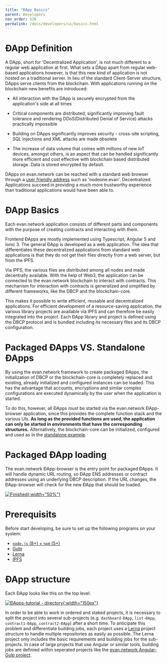 ```yaml
---
title: "ÐApp Basics"
parent: Developers
nav_order: 320
permalink: /docs/developers/ui/basics.html
---
```


# ÐApp Definition
A DApp, short for 'Decentralized Application', is not much different to a regular web application at first. 
What sets a DApp apart from regular web-based applications however, is that this new kind of application is not hosted on a traditional server. 
In lieu of the standard Client-Server structure, DApps serve clients from the blockchain. With applications running on the blockchain new benefits are introduced: 

* All interaction with the DApp is securely encrypted from the application's side at all times

* Critical components are distributed, significantly improving fault tolerance and rendering DDoS(Distributed Denial of Service) attacks practically impossible

* Building on DApps significantly improves security - cross-site scripting, SQL injections and XML attacks are made obsolete

* The increase of data volume that comes with millions of new IoT devices, amongst others, is an aspect that can be handled significantly more efficient and cost effective with blockchain based distributed storage. Data is stored encrypted by default. 

DApps on evan.network can be reached with a standard web browser through a [user friendly address](/docs/how_it_works/namespaces.html) such as 'nodeone.evan'. Decentralized Applications succeed in providing a much more trustworthy experience than traditional applications would have been able to.

# ÐApp Basics
Each evan.network application consists of different parts and components with the purpose of creating
contracts and interacting with them.

Frontend ÐApps are mostly implemented using Typescript, Angular 5 and Ionic 3. The general ÐApp is developed as a web application. The idea that differentiates these decentralized applications from standard web applications is that they do not get their files directly from a web server, but from the IPFS. 

Via IPFS, the various files are distributed among all nodes and made decentrally available. With the help of Web3, the application can be connected to the evan.network blockchain to interact with contracts. This mechanism for interaction with contracts is generalized and simplified by different frameworks, like the DBCP and the blockchain-core.

This makes it possible to write efficient, reusable and decentralized applications. For efficient development of a resource-saving application, the various library projects are available via IPFS and can therefore be easily integrated into the project. Each ÐApp library and project is defined using the DBCP protocol and is bundled including its necessary files and its DBCP configuration.

# Packaged ÐApps VS. Standalone ÐApps
By using the evan.network framework to create packaged ÐApps, the initialization of DBCP or the blockchain-core is completely replaced and existing, already initialized and configured instances can be loaded. This has the advantage that accounts, encryptions and similar complex configurations are executed dynamically by the user when the application is started.

To do this, however, all ÐApps must be started via the evan.network ÐApp-browser application, since this provides the complete function stack and the various UIs. **As long as the provided functions are used, the application can only be started in environments that have the corresponding structures.** Alternatively, the blockchain-core can be initialized, configured and used as in the [standalone example](/docs/developers/ui/standalone.html).

# Packaged ÐApp loading
The evan.network ÐApp-browser is the entry point for packaged ÐApps. It will handle dynamic URL routing, so ÐApp ENS addresses or contract addresses using an underlying DBCP description. If the URL changes, the ÐApp-browser will check for the new ÐApp that should be loaded.

[![Finished](./30_ui/img/dapp-browser.png){:width="50%"}](./30_ui/img/dapp-browser.png)

# Prerequisits
Before start developing, be sure to set up the following programs on your system:
  - [`node.js` (8+) + `npm` (5+)](https://nodejs.org/en)
  - [Gulp](https://github.com/gulpjs/gulp)
  - [Lerna](https://github.com/lerna/lerna)
  - [IPFS](https://ipfs.io/docs/install)

# ÐApp structure
Each ÐApp looks like this on the top level.

[![ÐApps-tutorial - directory](./30_ui/img/dapps-tutorial-dir-structure.png){:width="150px"}](./30_ui/img/dapps-tutorial-dir-structure.png)

In order to be able to work in ordered and staked projects, it is necessary to split the project into several sub-projects (e.g. `dashboard-ÐApp`, `list-ÐApp`, `contract1-ÐApp`, `contract2-ÐApp`) after a short time. To anticipate this problem and differentiate building jobs, each project uses a [Lerna](https://github.com/lerna/lerna) project structure to handle multiple repositories as easily as possible. The Lerna project only includes the basic requirements and building jobs for the sub-projects. In case of large projects that use Angular or similar tools, building jobs are definied within seperated projects like the [evan.network Angular-Gulp project](https://github.com/evannetwork/angular-gulp).
